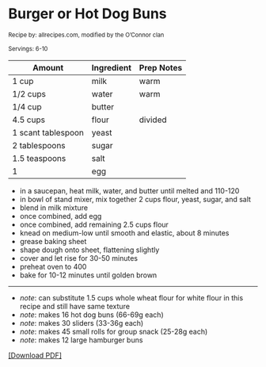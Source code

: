 # Burger or Hot Dog Buns

<small>Recipe by: allrecipes.com, modified by the O’Connor clan</small>

<small>Servings: 6-10</small>

| Amount             | Ingredient | Prep Notes |
| ------------------ | :--------- | :--------- |
| 1 cup              | milk       | warm       |
| 1/2 cups           | water      | warm       |
| 1/4 cup            | butter     |            |
| 4.5 cups           | flour      | divided    |
| 1 scant tablespoon | yeast      |            |
| 2 tablespoons      | sugar      |            |
| 1.5 teaspoons      | salt       |            |
| 1                  | egg        |            |

- in a saucepan, heat milk, water, and butter until melted and 110-120
- in bowl of stand mixer, mix together 2 cups flour, yeast, sugar, and salt
- blend in milk mixture
- once combined, add egg
- once combined, add remaining 2.5 cups flour
- knead on medium-low until smooth and elastic, about 8 minutes
- grease baking sheet
- shape dough onto sheet, flattening slightly
- cover and let rise for 30-50 minutes
- preheat oven to 400
- bake for 10-12 minutes until golden brown

---

- _note_: can substitute 1.5 cups whole wheat flour for white flour in this recipe and still have same texture
- _note_: makes 16 hot dog buns (66-69g each)
- _note_: makes 30 sliders (33-36g each)
- _note_: makes 45 small rolls for group snack (25-28g each)
- _note_: makes 12 large hamburger buns

<!-- Tags:
- buns
- side
- hot dog
- hamburger
- roll
- snack
- vegetarian
- oven
-->


[\[Download PDF\]](/pdf/breads/buns.pdf)
